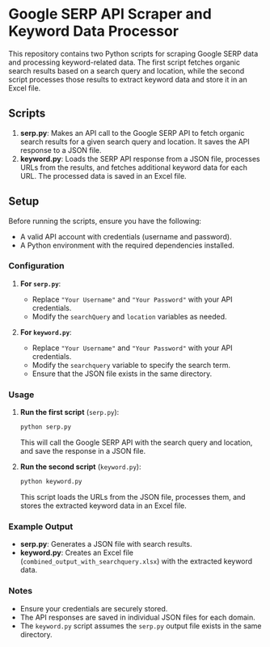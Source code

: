 # Google SERP API Scraper and Keyword Data Processor

This repository contains two Python scripts for scraping Google SERP data and processing keyword-related data. The first script fetches organic search results based on a search query and location, while the second script processes those results to extract keyword data and store it in an Excel file.

## Scripts

1. **serp.py**: Makes an API call to the Google SERP API to fetch organic search results for a given search query and location. It saves the API response to a JSON file.
2. **keyword.py**: Loads the SERP API response from a JSON file, processes URLs from the results, and fetches additional keyword data for each URL. The processed data is saved in an Excel file.

## Setup

Before running the scripts, ensure you have the following:

- A valid API account with credentials (username and password).
- A Python environment with the required dependencies installed.

### Configuration

1. **For `serp.py`**:
   - Replace `"Your Username"` and `"Your Password"` with your API credentials.
   - Modify the `searchQuery` and `location` variables as needed.

2. **For `keyword.py`**:
   - Replace `"Your Username"` and `"Your Password"` with your API credentials.
   - Modify the `searchquery` variable to specify the search term.
   - Ensure that the JSON file exists in the same directory.

### Usage

1. **Run the first script** (`serp.py`):
   
    ```bash
    python serp.py
    ```

   This will call the Google SERP API with the search query and location, and save the response in a JSON file.

2. **Run the second script** (`keyword.py`):

    ```bash
    python keyword.py
    ```

   This script loads the URLs from the JSON file, processes them, and stores the extracted keyword data in an Excel file.

### Example Output

- **serp.py**: Generates a JSON file with search results.
- **keyword.py**: Creates an Excel file (`combined_output_with_searchquery.xlsx`) with the extracted keyword data.

### Notes

- Ensure your credentials are securely stored.
- The API responses are saved in individual JSON files for each domain.
- The `keyword.py` script assumes the `serp.py` output file exists in the same directory.
